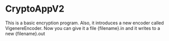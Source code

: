 ﻿# CryptoAppV2
This is a basic encryption program.
Also, it introduces a new encoder called VigenereEncoder.
Now you can give it a file {filename}.in and it writes to a new {filename}.out
